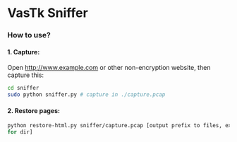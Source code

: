 # VasTk Sniffer

### How to use?

#### 1. Capture:

Open http://www.example.com or other non-encryption website, then capture this:

```bash
cd sniffer
sudo python sniffer.py # capture in ./capture.pcap
```

#### 2. Restore pages:

```bash
python restore-html.py sniffer/capture.pcap [output prefix to files, ex: out/
for dir]
```

